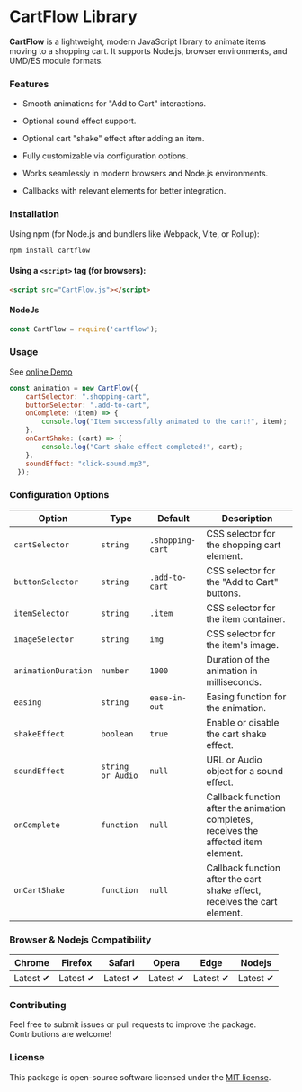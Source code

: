 # CartFlow Library

**CartFlow** is a lightweight, modern JavaScript library to animate items moving to a shopping cart. It supports Node.js, browser environments, and UMD/ES module formats.

### Features

- Smooth animations for "Add to Cart" interactions.

- Optional sound effect support.

- Optional cart "shake" effect after adding an item.

- Fully customizable via configuration options.

- Works seamlessly in modern browsers and Node.js environments.

- Callbacks with relevant elements for better integration.

### Installation
Using npm (for Node.js and bundlers like Webpack, Vite, or Rollup):
```bash
npm install cartflow
```
#### Using a `<script>` tag (for browsers):
```html
<script src="CartFlow.js"></script>
```
#### NodeJs
```javascript
const CartFlow = require('cartflow');
```

### Usage

See [online Demo](https://codepen.io/aashk/pen/MYgGvxw)

```javascript
const animation = new CartFlow({
    cartSelector: ".shopping-cart",
    buttonSelector: ".add-to-cart",
    onComplete: (item) => {
        console.log("Item successfully animated to the cart!", item);
    },
    onCartShake: (cart) => {
        console.log("Cart shake effect completed!", cart);
    },
    soundEffect: "click-sound.mp3",
  });
```

### Configuration Options
| Option  | Type | Default | Description |
| ------------- | ------------- | -------- | ------ |
| `cartSelector`  | `string`  | `.shopping-cart` | CSS selector for the shopping cart element. |
| `buttonSelector` | `string` | `.add-to-cart` | CSS selector for the "Add to Cart" buttons. |
| `itemSelector` | `string` | `.item` | CSS selector for the item container. |
| `imageSelector` | `string` | `img` | CSS selector for the item's image.|
| `animationDuration` | `number` | `1000` | Duration of the animation in milliseconds. |
| `easing` | `string` | `ease-in-out` | Easing function for the animation. |
| `shakeEffect` | `boolean` | `true` | Enable or disable the cart shake effect. | 
| `soundEffect` | `string or Audio` | `null` | URL or Audio object for a sound effect. |
| `onComplete` | `function` | `null` | Callback function after the animation completes, receives the affected item element. |
| `onCartShake` | `function` | `null` | Callback function after the cart shake effect, receives the cart element. |

### Browser & Nodejs Compatibility

Chrome | Firefox | Safari | Opera | Edge | Nodejs
--- | --- | --- | --- | --- | --- |
Latest ✔ | Latest ✔ | Latest ✔ | Latest ✔ | Latest ✔ | Latest ✔


### Contributing

Feel free to submit issues or pull requests to improve the package. Contributions are welcome!

### License
This package is open-source software licensed under the [MIT license](LICENSE.md).